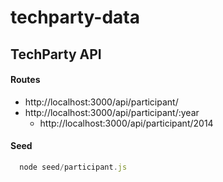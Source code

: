 # techparty-data

## TechParty API

#### Routes

- http://localhost:3000/api/participant/
- http://localhost:3000/api/participant/:year
  - http://localhost:3000/api/participant/2014
 
#### Seed
```js
  node seed/participant.js
```
